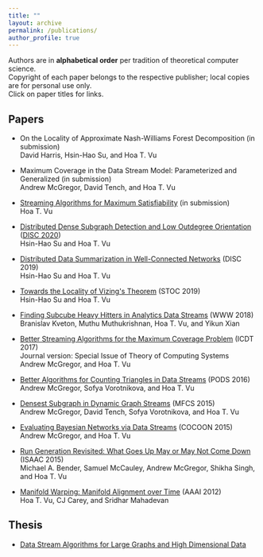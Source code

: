 ```yaml
---
title: ""
layout: archive
permalink: /publications/
author_profile: true
---
```


Authors are in **alphabetical order** per tradition of theoretical computer science.   
Copyright of each paper belongs to the respective publisher; local copies are for personal use only.  
Click on paper titles for links.  

## Papers

* On the Locality of Approximate Nash-Williams Forest Decomposition (in submission)    
  David Harris, Hsin-Hao Su, and Hoa T. Vu 

* Maximum Coverage in the Data Stream Model: Parameterized and Generalized (in submission)    
  Andrew McGregor, David Tench, and Hoa T. Vu

* [Streaming Algorithms for Maximum Satisfiability](/files/streaming-max-sat.pdf) (in submission)  
  Hoa T. Vu 

* [Distributed Dense Subgraph Detection and Low Outdegree Orientation](https://arxiv.org/abs/1907.12443) (<u>DISC 2020</u>)  
  Hsin-Hao Su and Hoa T. Vu 

* [Distributed Data Summarization in Well-Connected Networks](https://arxiv.org/abs/1908.00236) (DISC 2019)  
  Hsin-Hao Su and Hoa T. Vu 
  
* [Towards the Locality of Vizing's Theorem](https://arxiv.org/abs/1901.00479) (STOC 2019)  
  Hsin-Hao Su and Hoa T. Vu 

* [Finding Subcube Heavy Hitters in Analytics Data Streams](https://arxiv.org/abs/1708.05159) (WWW 2018)  
  Branislav Kveton, Muthu Muthukrishnan, Hoa T. Vu, and Yikun Xian 

* [Better Streaming Algorithms for the Maximum Coverage Problem](https://arxiv.org/abs/1610.06199) (ICDT 2017)  
  Journal version: Special Issue of Theory of Computing Systems  
  Andrew McGregor, and Hoa T. Vu 

* [Better Algorithms for Counting Triangles in Data Streams](/files/pods16.pdf) (PODS 2016)  
  Andrew McGregor, Sofya Vorotnikova, and Hoa T. Vu 

* [Densest Subgraph in Dynamic Graph Streams](https://arxiv.org/abs/1506.04417) (MFCS 2015)  
  Andrew McGregor, David Tench, Sofya Vorotnikova, and Hoa T. Vu 

* [Evaluating Bayesian Networks via Data Streams](/files/cocoon15.pdf) (COCOON 2015)  
  Andrew McGregor, and Hoa T. Vu 

* [Run Generation Revisited: What Goes Up May or May Not Come Down](https://arxiv.org/abs/1504.06501) (ISAAC 2015)  
  Michael A. Bender, Samuel McCauley, Andrew McGregor, Shikha Singh, and Hoa T. Vu 

* [Manifold Warping: Manifold Alignment over Time](/files/aaai12.pdf) (AAAI 2012)  
  Hoa T. Vu, CJ Carey, and Sridhar Mahadevan 

## Thesis 

* [Data Stream Algorithms for Large Graphs and High Dimensional Data](https://scholarworks.umass.edu/dissertations_2/1404/)


